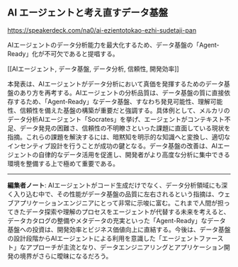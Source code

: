 ## AI エージェントと考え直すデータ基盤

https://speakerdeck.com/na0/ai-ezientotokao-ezhi-sudetaji-pan

AIエージェントのデータ分析能力を最大化するため、データ基盤の「Agent-Ready」化が不可欠であると提唱する。

[[AIエージェント, データ基盤, データ分析, 信頼性, 開発効率]]

本発表は、AIエージェントがデータ分析において真価を発揮するためのデータ基盤のあり方を再考する。AIエージェントの分析品質は、データ基盤の質に直接依存するため、「Agent-Ready」なデータ基盤、すなわち発見可能性、理解可能性、信頼性を備えた基盤の構築が重要だと強調する。具体例として、メルカリのデータ分析AIエージェント「Socrates」を挙げ、エージェントがコンテキスト不足、データ発見の困難さ、信頼性の不明瞭さといった課題に直面している現状を指摘。これらの課題を解決するには、暗黙知を明示的な知識へと変換し、適切なインセンティブ設計を行うことが成功の鍵となる。データ基盤の改善は、AIエージェントの自律的なデータ活用を促進し、開発者がより高度な分析に集中できる環境を整備する上で極めて重要である。

---

**編集者ノート**: AIエージェントがコード生成だけでなく、データ分析領域にも深く入り込む中で、その性能がデータ基盤の品質に左右されるという指摘は、ウェブアプリケーションエンジニアにとって非常に示唆に富む。これまで人間が担ってきたデータ探索や理解のプロセスをエージェントが代替する未来を考えると、データカタログの整備やメタデータの充実といった「Agent-Ready」なデータ基盤への投資は、開発効率とビジネス価値向上に直結する。今後は、データ基盤の設計段階からAIエージェントによる利用を意識した「エージェントファースト」なアプローチが主流となり、データエンジニアリングとアプリケーション開発の境界がさらに曖昧になるだろう。

